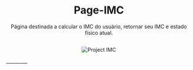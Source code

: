<div align="center">

# Page-IMC
Página destinada a calcular o IMC do usuário, retornar seu IMC e estado físico atual.   

##
![Project IMC](https://user-images.githubusercontent.com/91755560/151681026-d5c7c439-a2ea-4fef-91cd-fe3a145a09ce.png)
</div>
_________

